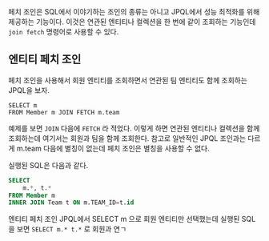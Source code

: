 페치 조인은 SQL에서 이야기하는 조인의 종류는 아니고 JPQL에서 성능 최적화를 위해 제공하는 기능이다. 이것은 연관된 엔티티나 컬렉션을 한 번에 같이 조회하는 기능인데 `join fetch` 명령어로 사용할 수 있다.

## 엔티티 페치 조인
페치 조인을 사용해서 회원 엔티티를 조회하면서 연관된 팀 엔티티도 함께 조회하는 JPQL을 보자.

```
SELECT m
FROM Member m JOIN FETCH m.team
```

예제를 보면 `JOIN` 다음에 `FETCH` 라 적었다. 이렇게 하면 연관된 엔티티나 컬렉션을 함께 조회하는데 여기서는 회원과 팀을 함께 조회한다. 참고로 일반적인 JPQL 조인과는 다르게 m.team 다음에 별칭이 없는데 페치 조인은 별칭을 사용할 수 없다.

실행된 SQL은 다음과 같다.

```sql
SELECT
	m.*, t.*
FROM Member m
INNER JOIN Team t ON m.TEAM_ID=t.id
```

엔티티 페치 조인 JPQL에서 SELECT m 으로 회원 엔티티만 선택했는데 실행된 SQL을 보면 `SELECT m.* t.*` 로 회원과 연ㄱ